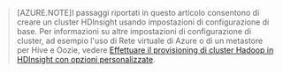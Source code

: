 
> [AZURE.NOTE]I passaggi riportati in questo articolo consentono di creare un cluster HDInsight usando impostazioni di configurazione di base. Per informazioni su altre impostazioni di configurazione di cluster, ad esempio l'uso di Rete virtuale di Azure o di un metastore per Hive e Oozie, vedere [Effettuare il provisioning di cluster Hadoop in HDInsight con opzioni personalizzate](../articles/hdinsight/hdinsight-provision-clusters.md).

<!---HONumber=August15_HO6-->